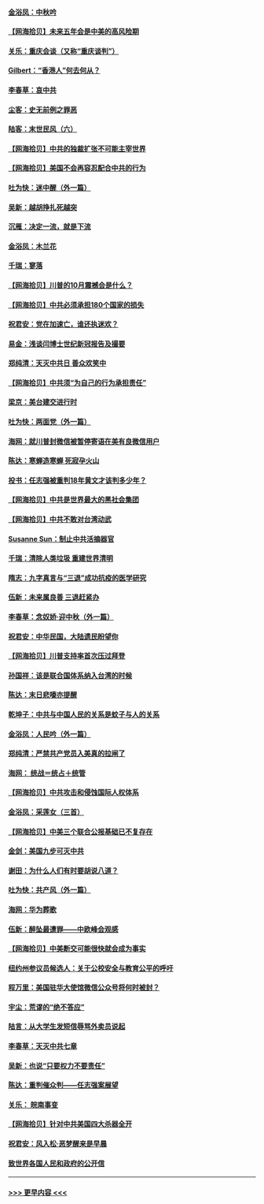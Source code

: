 #### [金浴凤：中秋吟](../pages/nsc993/n12441773.md?t=10010202) 
#### [【网海拾贝】未来五年会是中美的高风险期](../pages/nsc993/n12440760.md?t=10010202) 
#### [关乐：重庆会谈（又称“重庆谈判”）](../pages/nsc993/n12437525.md?t=10010202) 
#### [Gilbert：“香港人”何去何从？](../pages/nsc993/n12435894.md?t=10010202) 
#### [李春草：哀中共](../pages/nsc993/n12435874.md?t=10010202) 
#### [尘客：史无前例之罪恶](../pages/nsc993/n12435762.md?t=10010202) 
#### [陆客：末世民风（六）](../pages/nsc993/n12435354.md?t=10010202) 
#### [【网海拾贝】中共的独裁扩张不可能主宰世界](../pages/nsc993/n12435151.md?t=10010202) 
#### [【网海拾贝】美国不会再容忍配合中共的行为](../pages/nsc993/n12433808.md?t=10010202) 
#### [吐为快：迷中醒（外一篇）](../pages/nsc993/n12433585.md?t=10010202) 
#### [吴新：越胡挣扎死越突](../pages/nsc993/n12433562.md?t=10010202) 
#### [沉雁：决定一流，就是下流](../pages/nsc993/n12432128.md?t=10010202) 
#### [金浴凤：木兰花](../pages/nsc993/n12432124.md?t=10010202) 
#### [千瑞：寥落](../pages/nsc993/n12432071.md?t=10010202) 
#### [【网海拾贝】川普的10月震撼会是什么？](../pages/nsc993/n12431624.md?t=10010202) 
#### [【网海拾贝】中共必须承担180个国家的损失](../pages/nsc993/n12428893.md?t=10010202) 
#### [祝君安：党在加速亡，谁还执迷欢？](../pages/nsc993/n12428652.md?t=10010202) 
#### [易金：浅谈闫博士世纪新冠报告及撮要](../pages/nsc993/n12426822.md?t=10010202) 
#### [郑纯清：天灭中共日 善众欢笑中](../pages/nsc993/n12426784.md?t=10010202) 
#### [【网海拾贝】中共须“为自己的行为承担责任”](../pages/nsc993/n12426067.md?t=10010202) 
#### [梁京：美台建交进行时](../pages/nsc993/n12424066.md?t=10010202) 
#### [吐为快：两面党（外一篇）](../pages/nsc993/n12424043.md?t=10010202) 
#### [海网：就川普封微信被暂停寄语在美有良微信用户](../pages/nsc993/n12424021.md?t=10010202) 
#### [陈达：寒蝉造寒蝉 死寂孕火山](../pages/nsc993/n12423958.md?t=10010202) 
#### [投书：任志强被重判18年黄文才该判多少年？](../pages/nsc993/n12423672.md?t=10010202) 
#### [【网海拾贝】中共是世界最大的黑社会集团](../pages/nsc993/n12423543.md?t=10010202) 
#### [【网海拾贝】中共不敢对台湾动武](../pages/nsc993/n12421418.md?t=10010202) 
#### [Susanne Sun：制止中共活摘器官](../pages/nsc993/n12419654.md?t=10010202) 
#### [千瑞：清除人类垃圾 重建世界清明](../pages/nsc993/n12419414.md?t=10010202) 
#### [隋志：九字真言与“三退”成功抗疫的医学研究](../pages/nsc993/n12419248.md?t=10010202) 
#### [伍新：未来属良善 三退赶紧办](../pages/nsc993/n12418496.md?t=10010202) 
#### [李春草：念奴娇·迎中秋（外一篇）](../pages/nsc993/n12418465.md?t=10010202) 
#### [祝君安：中华民国，大陆遗民盼望你](../pages/nsc993/n12418089.md?t=10010202) 
#### [【网海拾贝】川普支持率首次压过拜登](../pages/nsc993/n12418050.md?t=10010202) 
#### [孙国祥：该是联合国体系纳入台湾的时候](../pages/nsc993/n12417369.md?t=10010202) 
#### [陈达：末日悲嚎亦提醒](../pages/nsc993/n12416736.md?t=10010202) 
#### [乾坤子：中共与中国人民的关系是蚊子与人的关系](../pages/nsc993/n12416632.md?t=10010202) 
#### [金浴凤：人民吟（外一篇）](../pages/nsc993/n12416567.md?t=10010202) 
#### [郑纯清：严禁共产党员入美真的拉闸了](../pages/nsc993/n12416550.md?t=10010202) 
#### [海网： 统战＝统占＋统管](../pages/nsc993/n12416404.md?t=10010202) 
#### [【网海拾贝】中共攻击和侵蚀国际人权体系](../pages/nsc993/n12416250.md?t=10010202) 
#### [金浴凤：采莲女（三首）](../pages/nsc993/n12415517.md?t=10010202) 
#### [【网海拾贝】中美三个联合公报基础已不复存在](../pages/nsc993/n12415054.md?t=10010202) 
#### [金剑：美国九步可灭中共](../pages/nsc993/n12413183.md?t=10010202) 
#### [谢田：为什么人们有时要胡说八道？](../pages/nsc993/n12411861.md?t=10010202) 
#### [吐为快：共产风（外一篇）](../pages/nsc993/n12411761.md?t=10010202) 
#### [海网：华为葬歌](../pages/nsc993/n12410381.md?t=10010202) 
#### [伍新：醉坠最遭罪——中欧峰会观感](../pages/nsc993/n12410364.md?t=10010202) 
#### [【网海拾贝】中美断交可能很快就会成为事实](../pages/nsc993/n12409495.md?t=10010202) 
#### [纽约州参议员候选人：关于公校安全与教育公平的呼吁](../pages/nsc993/n12409228.md?t=10010202) 
#### [程万里：美国驻华大使馆微信公众号将何时被封？](../pages/nsc993/n12407397.md?t=10010202) 
#### [宇尘：荒谬的“绝不答应”](../pages/nsc993/n12407360.md?t=10010202) 
#### [陆言：从大学生发短信辱骂外卖员说起](../pages/nsc993/n12407285.md?t=10010202) 
#### [李春草：天灭中共七章](../pages/nsc993/n12406988.md?t=10010202) 
#### [吴新：也说“只要权力不要责任”](../pages/nsc993/n12406966.md?t=10010202) 
#### [陈达：重判催众判——任志强案展望](../pages/nsc993/n12404540.md?t=10010202) 
#### [关乐： 皖南事变](../pages/nsc993/n12404288.md?t=10010202) 
#### [【网海拾贝】针对中共美国四大杀器全开](../pages/nsc993/n12404172.md?t=10010202) 
#### [祝君安：风入松‧恶梦醒来是早晨](../pages/nsc993/n12401953.md?t=10010202) 
#### [致世界各国人民和政府的公开信](../pages/nsc993/n12401824.md?t=10010202) 

----
#### [ >>> 更早内容 <<< ](../indexes/nsc993-earlier.md)
